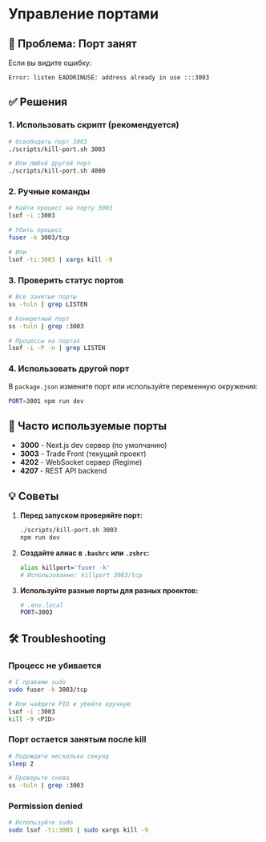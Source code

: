 # Управление портами

## 🚨 Проблема: Порт занят

Если вы видите ошибку:

```
Error: listen EADDRINUSE: address already in use :::3003
```

## ✅ Решения

### 1. Использовать скрипт (рекомендуется)

```bash
# Освободить порт 3003
./scripts/kill-port.sh 3003

# Или любой другой порт
./scripts/kill-port.sh 4000
```

### 2. Ручные команды

```bash
# Найти процесс на порту 3003
lsof -i :3003

# Убить процесс
fuser -k 3003/tcp

# Или
lsof -ti:3003 | xargs kill -9
```

### 3. Проверить статус портов

```bash
# Все занятые порты
ss -tuln | grep LISTEN

# Конкретный порт
ss -tuln | grep :3003

# Процессы на портах
lsof -i -P -n | grep LISTEN
```

### 4. Использовать другой порт

В `package.json` измените порт или используйте переменную окружения:

```bash
PORT=3001 npm run dev
```

## 🔧 Часто используемые порты

- **3000** - Next.js dev сервер (по умолчанию)
- **3003** - Trade Front (текущий проект)
- **4202** - WebSocket сервер (Regime)
- **4207** - REST API backend

## 💡 Советы

1. **Перед запуском проверяйте порт:**

   ```bash
   ./scripts/kill-port.sh 3003
   npm run dev
   ```

2. **Создайте алиас в `.bashrc` или `.zshrc`:**

   ```bash
   alias killport='fuser -k'
   # Использование: killport 3003/tcp
   ```

3. **Используйте разные порты для разных проектов:**
   ```bash
   # .env.local
   PORT=3003
   ```

## 🛠️ Troubleshooting

### Процесс не убивается

```bash
# С правами sudo
sudo fuser -k 3003/tcp

# Или найдите PID и убейте вручную
lsof -i :3003
kill -9 <PID>
```

### Порт остается занятым после kill

```bash
# Подождите несколько секунд
sleep 2

# Проверьте снова
ss -tuln | grep :3003
```

### Permission denied

```bash
# Используйте sudo
sudo lsof -ti:3003 | sudo xargs kill -9
```
